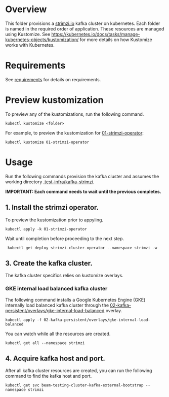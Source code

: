 <!--
    Licensed to the Apache Software Foundation (ASF) under one
    or more contributor license agreements.  See the NOTICE file
    distributed with this work for additional information
    regarding copyright ownership.  The ASF licenses this file
    to you under the Apache License, Version 2.0 (the
    "License"); you may not use this file except in compliance
    with the License.  You may obtain a copy of the License at

      http://www.apache.org/licenses/LICENSE-2.0

    Unless required by applicable law or agreed to in writing,
    software distributed under the License is distributed on an
    "AS IS" BASIS, WITHOUT WARRANTIES OR CONDITIONS OF ANY
    KIND, either express or implied.  See the License for the
    specific language governing permissions and limitations
    under the License.
-->

# Overview

This folder provisions a [strimzi.io](https://strimzi.io) kafka cluster on kubernetes.
Each folder is named in the required order of application.
These resources are managed using Kustomize.
See https://kubernetes.io/docs/tasks/manage-kubernetes-objects/kustomization/
for more details on how Kustomize works with Kubernetes.

# Requirements

See [requirements](../README.md) for details on requirements.

# Preview kustomization

To preview any of the kustomizations, run the following command.

```
kubectl kustomize <folder>
```

For example, to preview the kustomization for [01-strimzi-operator](01-strimzi-operator):

```
kubectl kustomize 01-strimzi-operator
```

# Usage

Run the following commands provision the kafka cluster and assumes
the working directory [.test-infra/kafka-strimzi](.).

**IMPORTANT: Each command needs to wait until the previous completes.**

## 1. Install the strimzi operator.

To preview the kustomization prior to appyling.

```
kubectl apply -k 01-strimzi-operator
```

Wait until completion before proceeding to the next step.

```
 kubectl get deploy strimzi-cluster-operator --namespace strimzi -w
```

## 3. Create the kafka cluster.

The kafka cluster specifics relies on kustomize overlays.

### GKE internal load balanced kafka cluster

The following command installs a Google Kubernetes Engine (GKE)
internally load balanced kafka cluster through the
[02-kafka-persistent/overlays/gke-internal-load-balanced](02-kafka-persistent/overlays/gke-internal-load-balanced)
overlay.

```
kubectl apply -f 02-kafka-persistent/overlays/gke-internal-load-balanced
```

You can watch while all the resources are created.

```
kubectl get all --namespace strimzi
```

## 4. Acquire kafka host and port.

After all kafka cluster resources are created, you can run the
following command to find the kafka host and port.

```
kubectl get svc beam-testing-cluster-kafka-external-bootstrap --namespace strimzi
```

